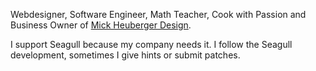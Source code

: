 <!-- Name: User/HeubergerMichael -->
<!-- Version: 2 -->
<!-- Last-Modified: 2005/11/15 13:20:14 -->
<!-- Author: werner -->

Webdesigner, Software Engineer, Math Teacher, Cook with Passion and Business Owner of [Mick Heuberger Design](http://www.mick-design.ch).

I support Seagull because my company needs it. I follow the Seagull development, sometimes I give hints or submit patches.